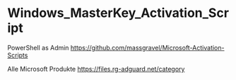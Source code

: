 # Windows_MasterKey_Activation_Script
PowerShell as Admin
https://github.com/massgravel/Microsoft-Activation-Scripts





Alle Microsoft Produkte 
https://files.rg-adguard.net/category
